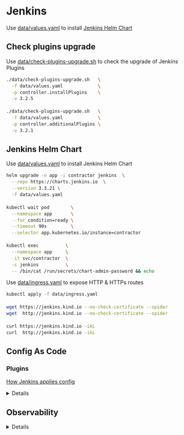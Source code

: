 # Jenkins

Use [data/values.yaml](data/values.yaml) to install [Jenkins Helm Chart](https://github.com/jenkinsci/helm-charts/tree/main/charts/jenkins)

## Check plugins upgrade

Use [data/check-plugins-upgrade.sh](data/check-plugins-upgrade.sh) to check the upgrade of Jenkins Plugins

```bash
./data/check-plugins-upgrade.sh   \
  -f data/values.yaml             \
  -p controller.installPlugins    \
  -v 3.2.5

./data/check-plugins-upgrade.sh   \
  -f data/values.yaml             \
  -p controller.additionalPlugins \
  -v 3.2.1
```

## Jenkins Helm Chart

Use [data/values.yaml](data/values.yaml) to install Jenkins Helm Chart

```bash
helm upgrade -n app -i contractor jenkins  \
  --repo https://charts.jenkins.io  \
  --version 3.3.21 \
  -f data/values.yaml

kubectl wait pod        \
  --namespace app       \
  --for condition=ready \
  --timeout 90s         \
  --selector app.kubernetes.io/instance=contractor

kubectl exec          \
  --namespace app     \
  -it svc/contractor  \
  -c jenkins          \
  -- /bin/cat /run/secrets/chart-admin-password && echo
```

Use [data/ingress.yaml](data/ingress.yaml) to expose HTTP & HTTPs routes

```bash
kubectl apply -f data/ingress.yaml

wget https://jenkins.kind.io --no-check-certificate --spider
wget  http://jenkins.kind.io --no-check-certificate --spider

curl https://jenkins.kind.io -ikL
curl  http://jenkins.kind.io -ikL
```

## Config As Code

### Plugins

[How Jenkins applies config](https://github.com/jenkinsci/helm-charts/blob/874a303098698e314611e8256d8b5898a7d1d824/charts/jenkins/templates/config.yaml#L14)

<details close="">

| Parameter                              | Description                                                                                                                             | Default                                                                          |
| -------------------------------------- | --------------------------------------------------------------------------------------------------------------------------------------- | -------------------------------------------------------------------------------- |
| `controller.installPlugins`            | List of Jenkins plugins to install. If you don't want to install plugins set it to `false`                                              | `kubernetes:1.29.2 workflow-aggregator:2.6 git:4.7.1 configuration-as-code:1.47` |
| `controller.additionalPlugins`         | List of Jenkins plugins to install in addition to those listed in controller.installPlugins                                             | `[]`                                                                             |
| `controller.initializeOnce`            | Initialize only on first install. Ensures plugins do not get updated inadvertently. Requires `persistence.enabled` to be set to `true`. | `false`                                                                          |
| `controller.overwritePlugins`          | Overwrite installed plugins on start.                                                                                                   | `false`                                                                          |
| `controller.overwritePluginsFromImage` | Keep plugins that are already installed in the controller image.                                                                        | `true`                                                                           |
| `controller.installLatestPlugins`      | Set to false to download the minimum required version of all dependencies.                                                              | `false`                                                                          |

![config-plugins](data/config-plugins.png)

```bash
kubectl exec --namespace service -it jenkins-flux-ux-0 -c jenkins -- /bin/bash

for i in $(ls /var/jenkins_home/plugins/*.jpi.version_from_image); do echo $(echo $i|grep -o -P '(?<=/var/jenkins_home/plugins/).*(?=.jpi.version_from_image)'):$(cat $i); done
```

</details>


## Observability

<details>

![observability](data/observability.png)

</details>
